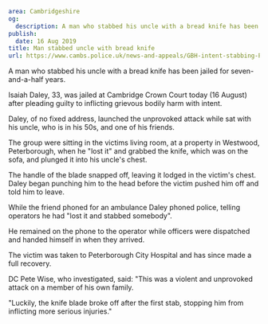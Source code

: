 ```yaml
area: Cambridgeshire
og:
  description: A man who stabbed his uncle with a bread knife has been jailed for seven-and-a-half years.
publish:
  date: 16 Aug 2019
title: Man stabbed uncle with bread knife
url: https://www.cambs.police.uk/news-and-appeals/GBH-intent-stabbing-Peterborough
```

A man who stabbed his uncle with a bread knife has been jailed for seven-and-a-half years.

Isaiah Daley, 33, was jailed at Cambridge Crown Court today (16 August) after pleading guilty to inflicting grievous bodily harm with intent.

Daley, of no fixed address, launched the unprovoked attack while sat with his uncle, who is in his 50s, and one of his friends.

The group were sitting in the victims living room, at a property in Westwood, Peterborough, when he "lost it" and grabbed the knife, which was on the sofa, and plunged it into his uncle's chest.

The handle of the blade snapped off, leaving it lodged in the victim's chest. Daley began punching him to the head before the victim pushed him off and told him to leave.

While the friend phoned for an ambulance Daley phoned police, telling operators he had "lost it and stabbed somebody".

He remained on the phone to the operator while officers were dispatched and handed himself in when they arrived.

The victim was taken to Peterborough City Hospital and has since made a full recovery.

DC Pete Wise, who investigated, said: "This was a violent and unprovoked attack on a member of his own family.

"Luckily, the knife blade broke off after the first stab, stopping him from inflicting more serious injuries."
